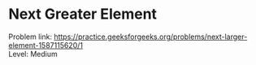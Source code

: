 # Next Greater Element
Problem link: https://practice.geeksforgeeks.org/problems/next-larger-element-1587115620/1 <br>
Level: Medium